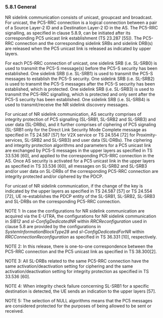 ### 5.8.1 General

NR sidelink communication consists of unicast, groupcast and broadcast.
For unicast, the PC5-RRC connection is a logical connection between a
pair of a Source Layer-2 ID and a Destination Layer-2 ID in the AS. The
PC5-RRC signalling, as specified in clause 5.8.9, can be initiated after
its corresponding PC5 unicast link establishment (TS 23.287 \[55\]). The
PC5-RRC connection and the corresponding sidelink SRBs and sidelink
DRB(s) are released when the PC5 unicast link is released as indicated
by upper layers.

For each PC5-RRC connection of unicast, one sidelink SRB (i.e. SL-SRB0)
is used to transmit the PC5-S message(s) before the PC5-S security has
been established. One sidelink SRB (i.e. SL-SRB1) is used to transmit
the PC5-S messages to establish the PC5-S security. One sidelink SRB
(i.e. SL-SRB2) is used to transmit the PC5-S messages after the PC5-S
security has been established, which is protected. One sidelink SRB
(i.e. SL-SRB3) is used to transmit the PC5-RRC signalling, which is
protected and only sent after the PC5-S security has been established.
One sidelink SRB (i.e. SL-SRB4) is used to transmit/receive the NR
sidelink discovery messages.

For unicast of NR sidelink communication, AS security comprises of
integrity protection of PC5 signalling (SL-SRB1, SL-SRB2 and SL-SRB3)
and user data (SL-DRBs), and it further comprises of ciphering of PC5
signaling (SL-SRB1 only for the Direct Link Security Mode Complete
message as specified in TS 24.587 \[57\] for V2X service or TS 24.554
\[72\] for Proximity-services, SL-SRB2 and SL-SRB3) and user data
(SL-DRBs). The ciphering and integrity protection algorithms and
parameters for a PC5 unicast link are exchanged by PC5-S messages in the
upper layers as specified in TS 33.536 \[60\], and applied to the
corresponding PC5-RRC connection in the AS. Once AS security is
activated for a PC5 unicast link in the upper layers as specified in TS
33.536 \[60\], all messages on SL-SRB2 and SL-SRB3 and/or user data on
SL-DRBs of the corresponding PC5-RRC connection are integrity protected
and/or ciphered by the PDCP.

For unicast of NR sidelink communication, if the change of the key is
indicated by the upper layers as specified in TS 24.587 \[57\] or TS
24.554 \[72\], UE re-establishes the PDCP entity of the SL-SRB1,
SL-SRB2, SL-SRB3 and SL-DRBs on the corresponding PC5-RRC connection.

NOTE 1: In case the configurations for NR sidelink communication are
acquired via the E-UTRA, the configurations for NR sidelink
communication in *SIB12* and *sl-ConfigDedicatedNR* within
*RRCReconfiguration* used in clause 5.8 are provided by the
configurations in *SystemInformationBlockType28* and
*sl-ConfigDedicatedForNR* within *RRCConnectionReconfiguration* as
specified in TS 36.331 \[10\], respectively.

NOTE 2: In this release, there is one-to-one correspondence between the
PC5-RRC connection and the PC5 unicast link as specified in TS
38.300\[2\].

NOTE 3: All SL-DRBs related to the same PC5-RRC connection have the same
activation/deactivation setting for ciphering and the same
activation/deactivation setting for integrity protection as specified in
TS 33.536 \[60\].

NOTE 4: When integrity check failure concerning SL-SRB1 for a specific
destination is detected, the UE sends an indication to the upper layers
\[57\].

NOTE 5: The selection of NULL algorithms means that the PC5 messages are
considered protected for the purposes of being allowed to be sent or
received.